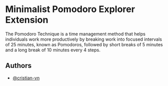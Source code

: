 
# Minimalist Pomodoro Explorer Extension


The Pomodoro Technique is a time management method that helps individuals work more productively by breaking work into focused intervals of 25 minutes, known as Pomodoros, followed by short breaks of 5 minutes and a long break of 10 minutes every 4 steps.


## Authors

- [@cristian-vn](https://github.com/cristian-vn)

